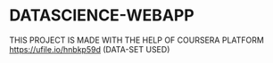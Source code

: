 # DATASCIENCE-WEBAPP
THIS PROJECT IS MADE WITH THE HELP OF COURSERA PLATFORM
https://ufile.io/hnbkp59d (DATA-SET USED)
